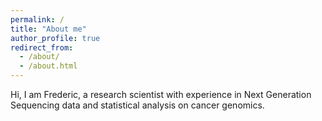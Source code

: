 ```yaml
---
permalink: /
title: "About me"
author_profile: true
redirect_from:
  - /about/
  - /about.html
---
```


Hi, I am Frederic, a research scientist with experience in Next Generation Sequencing data and statistical analysis on cancer genomics.
